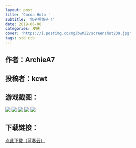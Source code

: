 ```yaml
---
layout: post
title: 'Cocoa Hoto '
subtitle: '兔子啊兔子（'
date: 2019-06-08
categories: 皮肤
cover: 'https://i.postimg.cc/mgJbwMZ2/screenshot239.jpg'
tags: std ctb
---
```


## 作者：ArchieA7

## 投稿者：kcwt

## 游戏截图：

<img src="https://i.postimg.cc/KvcvvxsF/screenshot236.jpg">

<img src="https://i.postimg.cc/ncdVXg6m/screenshot237.jpg">

<img src="https://i.postimg.cc/5264LpVR/screenshot238.jpg">

<img src="https://i.postimg.cc/mgJbwMZ2/screenshot239.jpg">

<img src="https://i.postimg.cc/PqDdFxNb/screenshot240.jpg">



## 下载链接：

[点此下载（蓝奏云）](https://www.lanzous.com/i4hqdmh)